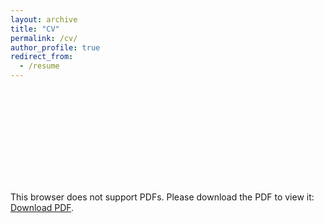 ```yaml
---
layout: archive
title: "CV"
permalink: /cv/
author_profile: true
redirect_from:
  - /resume
---
```


<object data="https://github.com/markusneumann/markusneumann.github.io/raw/master/files/Neumann_CV.pdf" type="application/pdf" width="700px" height="700px">
    <embed src="https://github.com/markusneumann/markusneumann.github.io/raw/master/files/Neumann_CV.pdf">
        <p>This browser does not support PDFs. Please download the PDF to view it: <a href="http://yoursite.com/the.pdf">Download PDF</a>.</p>
    </embed>
</object>

